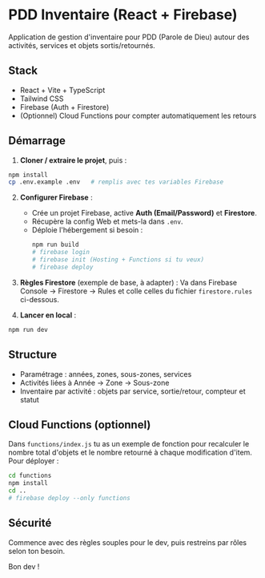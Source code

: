 
# PDD Inventaire (React + Firebase)

Application de gestion d'inventaire pour PDD (Parole de Dieu) autour des activités, services et objets sortis/retournés.

## Stack
- React + Vite + TypeScript
- Tailwind CSS
- Firebase (Auth + Firestore)
- (Optionnel) Cloud Functions pour compter automatiquement les retours

## Démarrage

1. **Cloner / extraire le projet**, puis :
```bash
npm install
cp .env.example .env   # remplis avec tes variables Firebase
```

2. **Configurer Firebase** :
   - Crée un projet Firebase, active **Auth (Email/Password)** et **Firestore**.
   - Récupère la config Web et mets-la dans `.env`.
   - Déploie l'hébergement si besoin :
     ```bash
     npm run build
     # firebase login
     # firebase init (Hosting + Functions si tu veux)
     # firebase deploy
     ```

3. **Règles Firestore** (exemple de base, à adapter) :
   Va dans Firebase Console → Firestore → Rules et colle celles du fichier `firestore.rules` ci-dessous.

4. **Lancer en local** :
```bash
npm run dev
```

## Structure
- Paramétrage : années, zones, sous-zones, services
- Activités liées à Année → Zone → Sous-zone
- Inventaire par activité : objets par service, sortie/retour, compteur et statut

## Cloud Functions (optionnel)
Dans `functions/index.js` tu as un exemple de fonction pour recalculer le nombre total d'objets et le nombre retourné à chaque modification d'item.
Pour déployer :
```bash
cd functions
npm install
cd ..
# firebase deploy --only functions
```

## Sécurité
Commence avec des règles souples pour le dev, puis restreins par rôles selon ton besoin.

Bon dev !
